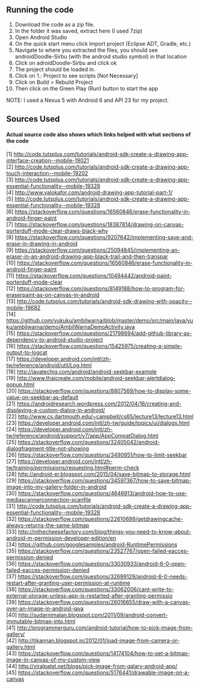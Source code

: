 ## Running the code

1) Download the code as a zip file. <br />
2) In the folder it was saved, extract here (I used 7zip) <br />
3) Open Android Studio <br />
4) On the quick start menu click Import project (Eclipse ADT, Gradle, etc.) <br />
5) Navigate to where you extracted the files, you should see androidDoodle-Sirbu (with the android studio symbol) 
in that location <br />
6) Click on adroidDoodle-Sirbu and click ok <br />
7) The project should be loaded in. <br /> 
8) Click on 1.: Project to see scripts [Not Necessary] <br />
9) Click on Build > Rebuild Project <br />
10) Then click on the Green Play (Run) button to start the app <br >

NOTE: I used a Nexus 5 with Android 6 and API 23 for my project. 

## Sources Used 

#### Actual source code also shows which links helped with what sections of the code

[1] http://code.tutsplus.com/tutorials/android-sdk-create-a-drawing-app-interface-creation--mobile-19021 <br />
[2] http://code.tutsplus.com/tutorials/android-sdk-create-a-drawing-app-touch-interaction--mobile-19202 <br />
[3] http://code.tutsplus.com/tutorials/android-sdk-create-a-drawing-app-essential-functionality--mobile-19328 <br />
[4] http://www.valokafor.com/android-drawing-app-tutorial-part-1/ <br />
[5] http://code.tutsplus.com/tutorials/android-sdk-create-a-drawing-app-essential-functionality--mobile-19328 <br />
[6] https://stackoverflow.com/questions/16560846/erase-functionality-in-android-finger-paint <br />
[7] https://stackoverflow.com/questions/18387814/drawing-on-canvas-porterduff-mode-clear-draws-black-why <br />
[8] https://stackoverflow.com/questions/9207642/implementing-save-and-erase-in-drawing-in-android <br />
[9] https://stackoverflow.com/questions/25094845/implementing-an-eraser-in-an-android-drawing-app-black-trail-and-then-transpar <br />
[10] https://stackoverflow.com/questions/16560846/erase-functionality-in-android-finger-paint <br />
[11] https://stackoverflow.com/questions/10494442/android-paint-porterduff-mode-clear <br />
[12] https://stackoverflow.com/questions/8149188/how-to-program-for-eraserpaint-as-on-canvas-in-android <br />
[13] http://code.tutsplus.com/tutorials/android-sdk-drawing-with-opacity--mobile-19682 <br />
[14] https://github.com/yukuku/ambilwarna/blob/master/demo/src/main/java/yuku/ambilwarna/demo/AmbilWarnaDemoActivity.java <br />
[15] https://stackoverflow.com/questions/21798694/add-github-library-as-dependency-to-android-studio-project <br />
[16] https://stackoverflow.com/questions/15425975/creating-a-simple-output-to-logcat <br />
[17] https://developer.android.com/intl/zh-tw/reference/android/util/Log.html <br />
[18] http://javatechig.com/android/android-seekbar-example <br />
[19] http://www.thaicreate.com/mobile/android-seekbar-alertdialog-popup.html <br />
[20] https://stackoverflow.com/questions/8807569/how-to-display-some-value-on-seekbar-as-default <br />
[21] https://androidresearch.wordpress.com/2012/04/16/creating-and-displaying-a-custom-dialog-in-android/ <br />
[22] http://www.cs.dartmouth.edu/~campbell/cs65/lecture13/lecture13.html <br />
[23] https://developer.android.com/intl/zh-tw/guide/topics/ui/dialogs.html <br />
[24] https://developer.android.com/intl/zh-tw/reference/android/support/v7/app/AppCompatDialog.html <br />
[25] https://stackoverflow.com/questions/32405042/android-dialogfragment-title-not-showing <br />
[26] https://stackoverflow.com/questions/3490951/how-to-limit-seekbar <br />
[27] https://developer.android.com/intl/zh-tw/training/permissions/requesting.html#perm-check <br />
[28] http://android-er.blogspot.com/2015/04/save-bitmap-to-storage.html <br />
[29] https://stackoverflow.com/questions/34597367/how-to-save-bitmap-image-into-my-gallery-folder-in-android <br />
[30] https://stackoverflow.com/questions/4646913/android-how-to-use-mediascannerconnection-scanfile <br />
[31] http://code.tutsplus.com/tutorials/android-sdk-create-a-drawing-app-essential-functionality--mobile-19328 <br />
[32] https://stackoverflow.com/questions/22610699/getdrawingcache-always-returns-the-same-bitmap <br />
[33] http://inthecheesefactory.com/blog/things-you-need-to-know-about-android-m-permission-developer-edition/en <br />
[34] https://github.com/googlesamples/android-RuntimePermissions <br />
[35] https://stackoverflow.com/questions/23527767/open-failed-eacces-permission-denied <br />
[36] https://stackoverflow.com/questions/33030933/android-6-0-open-failed-eacces-permission-denied <br />
[37] https://stackoverflow.com/questions/32699129/android-6-0-needs-restart-after-granting-user-permission-at-runtime <br />
[38] https://stackoverflow.com/questions/33062006/cant-write-to-external-storage-unless-app-is-restarted-after-granting-permissio <br />
[39] https://stackoverflow.com/questions/26016655/draw-with-a-canvas-over-an-image-in-android-java <br />
[40] http://sudarnimalan.blogspot.com/2011/09/android-convert-immutable-bitmap-into.html <br />
[41] http://programmerguru.com/android-tutorial/how-to-pick-image-from-gallery/ <br />
[42] http://tjkannan.blogspot.in/2012/01/load-image-from-camera-or-gallery.html <br />
[43] https://stackoverflow.com/questions/14174104/how-to-set-a-bitmap-image-in-canvas-of-my-custom-view <br />
[44] http://viralpatel.net/blogs/pick-image-from-galary-android-app/ <br />
[45] https://stackoverflow.com/questions/5176441/drawable-image-on-a-canvas <br />
